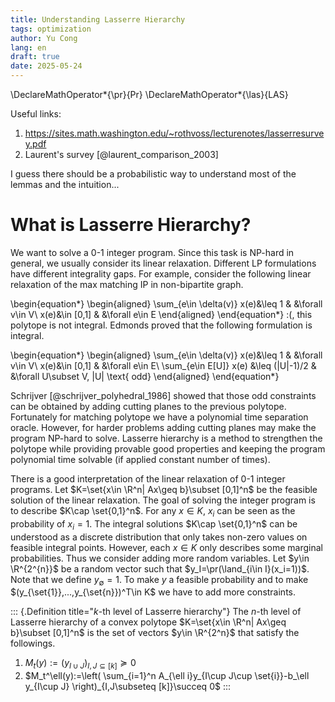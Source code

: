 ```yaml
---
title: Understanding Lasserre Hierarchy
tags: optimization
author: Yu Cong
lang: en
draft: true
date: 2025-05-24
---
```


\DeclareMathOperator*{\pr}{Pr}
\DeclareMathOperator*{\las}{LAS}

Useful links:

1. <https://sites.math.washington.edu/~rothvoss/lecturenotes/lasserresurvey.pdf>
2. Laurent's survey [@laurent_comparison_2003]

I guess there should be a probabilistic way to understand most of the lemmas and the intuition...

# What is Lasserre Hierarchy?

We want to solve a 0-1 integer program. Since this task is NP-hard in general, we usually consider its linear relaxation. Different LP formulations have different integrality gaps. For example, consider the following linear relaxation of the  max matching IP in non-bipartite graph.

\begin{equation*}
\begin{aligned}
\sum_{e\in \delta(v)} x(e)&\leq 1   &   &\forall v\in V\\
                    x(e)&\in [0,1]  &   &\forall e\in E
\end{aligned}
\end{equation*}
:(, this polytope is not integral. Edmonds proved that the following formulation is integral.

\begin{equation*}
\begin{aligned}
\sum_{e\in \delta(v)} x(e)&\leq 1   &   &\forall v\in V\\
                    x(e)&\in [0,1]  &   &\forall e\in E\\
\sum_{e\in E[U]} x(e) &\leq (|U|-1)/2 &  &\forall U\subset V, |U| \text{ odd}
\end{aligned}
\end{equation*}

Schrijver [@schrijver_polyhedral_1986] showed that those odd constraints can be obtained by adding cutting planes to the previous polytope. Fortunately for matching polytope we have a polynomial time separation oracle. However, for harder problems adding cutting planes may make the program NP-hard to solve. Lasserre hierarchy is a method to strengthen the polytope while providing provable good properties and keeping the program polynomial time solvable (if applied constant number of times).

There is a good interpretation of the linear relaxation of 0-1 integer programs. Let $K=\set{x\in \R^n| Ax\geq b}\subset [0,1]^n$ be the feasible solution of the linear relaxation. The goal of solving the integer program is to describe $K\cap \set{0,1}^n$. For any $x\in K$, $x_i$ can be seen as the probability of $x_i=1$. The integral solutions $K\cap \set{0,1}^n$ can be understood as a discrete distribution that only takes non-zero values on feasible integral points. However, each $x\in K$ only describes some marginal probabilities.
Thus we consider adding more random variables. Let $y\in \R^{2^{n}}$ be a random vector such that $y_I=\pr(\land_{i\in I}(x_i=1))$. Note that we define $y_\emptyset=1$. To make $y$ a feasible probability and to make $(y_{\set{1}},...,y_{\set{n}})^T\in K$ we have to add more constraints.

<!-- why psd? -->

::: {.Definition title="$k$-th level of Lasserre hierarchy"}
The $n$-th level of Lasserre hierarchy of a convex polytope $K=\set{x\in \R^n| Ax\geq b}\subset [0,1]^n$ is the set of vectors $y\in \R^{2^n}$ that satisfy the followings.

1. $M_t(y):=(y_{I\cup J})_{I,J\subseteq [k]}\succeq 0$
2. $M_t^\ell(y):=\left( \sum_{i=1}^n A_{\ell i}y_{I\cup J\cup \set{i}}-b_\ell y_{I\cup J} \right)_{I,J\subseteq [k]}\succeq 0$
:::